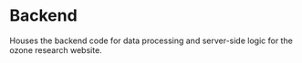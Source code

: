 # Backend
Houses the backend code for data processing and server-side logic for the ozone research website.

